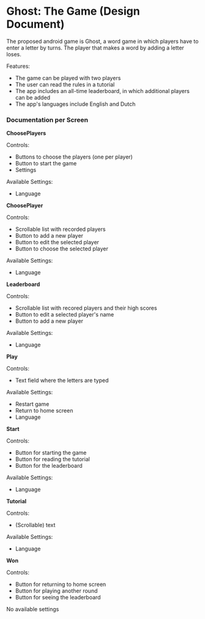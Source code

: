 **Ghost: The Game (Design Document)**
===============================

The proposed android game is Ghost, a word game in which players have to enter a letter by turns. The player that makes a word by adding a letter loses.

Features:

* The game can be played with two players
* The user can read the rules in a tutorial
* The app includes an all-time leaderboard, in which additional players can be added
* The app's languages include English and Dutch






### Documentation per Screen ###


**ChoosePlayers**

Controls:

* Buttons to choose the players (one per player)
* Button to start the game
* Settings


Available Settings:

* Language


**ChoosePlayer**

Controls:

* Scrollable list with recorded players
* Button to add a new player
* Button to edit the selected player
* Button to choose the selected player


Available Settings:

* Language


**Leaderboard**

Controls:

* Scrollable list with recored players and their high scores
* Button to edit a selected player's name
* Button to add a new player


Available Settings:

* Language


**Play**

Controls:

* Text field where the letters are typed


Available Settings:

* Restart game
* Return to home screen
* Language


**Start**

Controls:

* Button for starting the game
* Button for reading the tutorial
* Button for the leaderboard


Available Settings:

* Language


**Tutorial**

Controls:

* (Scrollable) text


Available Settings:

* Language


**Won**

Controls:

* Button for returning to home screen
* Button for playing another round
* Button for seeing the leaderboard

No available settings